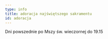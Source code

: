 ```yaml
---
type: info
title: adoracja najświętszego sakramentu
id: adoracja
---
```


Dni powszednie po Mszy św. wieczornej do 19.15
